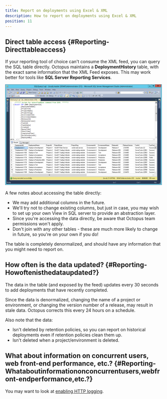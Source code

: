 ```yaml
---
title: Report on deployments using Excel & XML
description: How to report on deployments using Excel & XML
position: 11
---
```



## Direct table access {#Reporting-Directtableaccess}

If your reporting tool of choice can't consume the XML feed, you can query the SQL table directly. Octopus maintains a **DeploymentHistory** table, with the exact same information that the XML Feed exposes. This may work better for tools like **SQL Server Reporting Services**.

![](images/3278362.png "width=500")

A few notes about accessing the table directly:

- We may add additional columns in the future.
- We'll try not to change existing columns, but just in case, you may wish to set up your own View in SQL server to provide an abstraction layer.
- Since you're accessing the data directly, be aware that Octopus team permissions won't apply.
- Don't join with any other tables - these are much more likely to change in future, so you're on your own if you do!

The table is completely denormalized, and should have any information that you might need to report on.

## How often is the data updated? {#Reporting-Howoftenisthedataupdated?}

The data in the table (and exposed by the feed) updates every 30 seconds to add deployments that have recently completed.

Since the data is denormalized, changing the name of a project or environment, or changing the version number of a release, may result in stale data. Octopus corrects this every 24 hours on a schedule.

Also note that the data:

- Isn't deleted by retention policies, so you can report on historical deployments even if retention policies clean them up.
- Isn't deleted when a project/environment is deleted.

## What about information on concurrent users, web front-end performance, etc.? {#Reporting-Whataboutinformationonconcurrentusers,webfront-endperformance,etc.?}

You may want to look at [enabling HTTP logging](/docs/administration/managing-infrastructure/performance/enable-web-request-logging.md).
